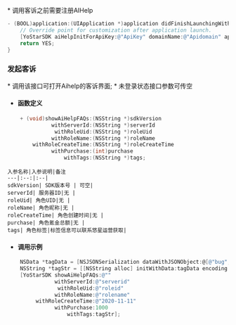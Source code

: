 \* 调用客诉之前需要注册AIHelp
```objectivec
- (BOOL)application:(UIApplication *)application didFinishLaunchingWithOptions:(NSDictionary *)launchOptions {
    // Override point for customization after application launch.
    [YoStarSDK aiHelpInitForApiKey:@"ApiKey" domainName:@"Apidomain" appID:@"appID"];
    return YES;
}
```

### 发起客诉
\* 调用该接口可打开Aihelp的客诉界面;
\* 未登录状态接口参数可传空

- #### 函数定义
```objectivec
    + (void)showAiHelpFAQs:(NSString *)sdkVersion
              withServerId:(NSString *)serverId
               withRoleUid:(NSString *)roleUid
              withRoleName:(NSString *)roleName
        withRoleCreateTime:(NSString *)roleCreateTime
              withPurchase:(int)purchase
                  withTags:(NSString *)tags;
```

    入参名称|入参说明|备注
    ---|:--:|:--|
    sdkVersion| SDK版本号 | 可空|
    serverId| 服务器ID|无 |
    roleUid| 角色UID|无 |
    roleName| 角色昵称|无 |
    roleCreateTime| 角色创建时间|无 |
    purchase| 角色氪金总额|无 |
    tags| 角色标签|标签信息可以联系悠星运营获取|


- #### 调用示例
```objectivec
    NSData *tagData = [NSJSONSerialization dataWithJSONObject:@[@"bug",@"bad_user"] options:NSJSONWritingFragmentsAllowed error:nil];
    NSString *tagStr = [[NSString alloc] initWithData:tagData encoding:NSUTF8StringEncoding];
    [YoStarSDK showAiHelpFAQs:@""
               withServerId:@"serverid"
                withRoleUid:@"roleid"
               withRoleName:@"rolename"
         withRoleCreateTime:@"2020-11-11"
               withPurchase:1000
                   withTags:tagStr];
```


